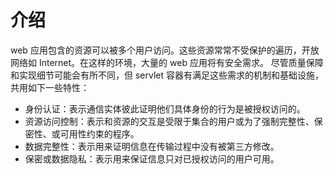 # 介绍

web 应用包含的资源可以被多个用户访问。这些资源常常不受保护的遍历，开放网络如 Internet。在这样的环境，大量的 web 应用将有安全需求。
尽管质量保障和实现细节可能会有所不同，但 servlet 容器有满足这些需求的机制和基础设施，共用如下一些特性：

* 身份认证：表示通信实体彼此证明他们具体身份的行为是被授权访问的。
* 资源访问控制：表示和资源的交互是受限于集合的用户或为了强制完整性、保密性、或可用性约束的程序。
* 数据完整性：表示用来证明信息在传输过程中没有被第三方修改。
* 保密或数据隐私：表示用来保证信息只对已授权访问的用户可用。
